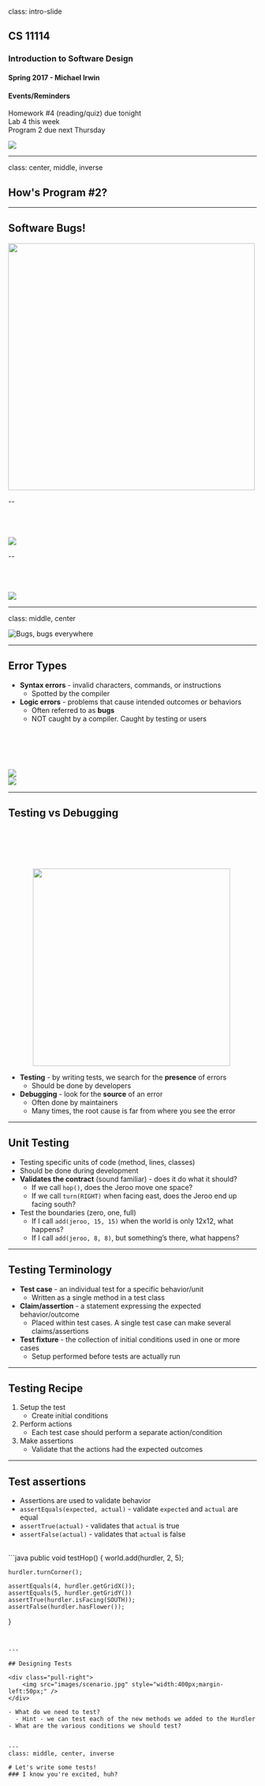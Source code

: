 class: intro-slide

<div class="left">
    <div class="header">
        <h2>CS 11114</h2>
        <h3>Introduction to Software Design</h3>
        <h4>Spring 2017 - Michael Irwin</h4>
    </div>
    <div class="footer no-print">
        <h4><strong>Events/Reminders</strong></h4>
        <p>
            Homework #4 (reading/quiz) due tonight<br />
            Lab 4 this week<br />
            Program 2 due next Thursday
        </p>
    </div>
</div>
<div class="right">
    <div class="meme">
        <img src="images/intro.jpg" />
    </div>
</div>

---
class: center, middle, inverse

## How's Program #2?

---

## Software Bugs!

<div class="col-md-4">
    <img src="images/errors-amazon.jpg" class="img-responsive" style="height:500px;" />
</div>

--

<div class="col-md-4" style="padding-top:50px;">
    <img src="images/errors-nest.jpg" class="img-responsive" />
</div>

--

<div class="col-md-4" style="padding-top:50px;">
    <img src="images/errors-heartbleed.jpg" class="img-responsive" />
</div>


---
class: middle, center

![Bugs, bugs everywhere](images/bugs-everywhere.jpg)


---

## Error Types

- **Syntax errors** - invalid characters, commands, or instructions
  - Spotted by the compiler
- **Logic errors** - problems that cause intended outcomes or behaviors
  - Often referred to as **bugs**
  - NOT caught by a compiler. Caught by testing or users

<div class="col-md-5 col-md-offset-1" style="padding-top:80px;">
    <img src="images/syntax-error.jpg" class="img-responsive" />
</div>

<div class="col-md-5">
    <img src="images/logic-error.jpg" class="img-responsive" />
</div>


---

## Testing vs Debugging

<div class="pull-right" style="margin-top:100px;margin-left:50px;">
    <img src="images/debugging.jpg" class="img-responsive" style="width:400px;" />
</div>

- **Testing** - by writing tests, we search for the **presence** of errors
  - Should be done by developers
- **Debugging** - look for the **source** of an error
  - Often done by maintainers
  - Many times, the root cause is far from where you see the error


---

## Unit Testing

- Testing specific units of code (method, lines, classes)
- Should be done during development
- **Validates the contract** (sound familiar) - does it do what it should?
  - If we call `hop()`, does the Jeroo move one space?
  - If we call `turn(RIGHT)` when facing east, does the Jeroo end up facing south?
- Test the boundaries (zero, one, full)
  - If I call `add(jeroo, 15, 15)` when the world is only 12x12, what happens?
  - If I call `add(jeroo, 8, 8)`, but something’s there, what happens?

---

## Testing Terminology

- **Test case** - an individual test for a specific behavior/unit
  - Written as a single method in a test class
- **Claim/assertion** - a statement expressing the expected behavior/outcome
  - Placed within test cases. A single test case can make several claims/assertions
- **Test fixture** - the collection of initial conditions used in one or more cases
  - Setup performed before tests are actually run


---

## Testing Recipe

1. Setup the test
   - Create initial conditions
2. Perform actions
   - Each test case should perform a separate action/condition
3. Make assertions
   - Validate that the actions had the expected outcomes


---

## Test assertions

- Assertions are used to validate behavior
- `assertEquals(expected, actual)` - validate `expected` and `actual` are equal
- `assertTrue(actual)` - validates that `actual` is true
- `assertFalse(actual)` - validates that `actual` is false

<br />
```java
public void testHop() {
    world.add(hurdler, 2, 5);

    hurdler.turnCorner();

    assertEquals(4, hurdler.getGridX());
    assertEquals(5, hurdler.getGridY())
    assertTrue(hurdler.isFacing(SOUTH));
    assertFalse(hurdler.hasFlower());
}
```


---

## Designing Tests

<div class="pull-right">
    <img src="images/scenario.jpg" style="width:400px;margin-left:50px;" />
</div>

- What do we need to test?
  - Hint - we can test each of the new methods we added to the Hurdler
- What are the various conditions we should test?


---
class: middle, center, inverse

# Let's write some tests!
### I know you're excited, huh?